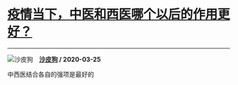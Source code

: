 # [疫情当下，中医和西医哪个以后的作用更好？](https://www.zhihu.com/answer/1104157861)

-------------------------------------------------------------------

![沙皮狗](https://pic1.zhimg.com/v2-cbec4116580f99d3abf8c10954726e24.jpg?source=1940ef5c "沙皮狗")&emsp;**[沙皮狗](https://www.zhihu.com/people/liu-ling-tong-58) / 2020-03-25**

中西医结合各自的强项是最好的

